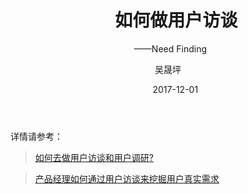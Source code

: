 ﻿---
layout:     post
title:      如何做用户访谈
subtitle:   ——Need Finding
date:       2017-12-01
author:     吴晟坪
header-img: img/Material_sharing_bg.jpg
catalog: true
tags:
    - Material Sharing
---
详情请参考：
>[ 如何去做用户访谈和用户调研? ](https://www.zhihu.com/question/20345655/answer/40925150)

>[产品经理如何通过用户访谈来挖掘用户真实需求](http://www.sohu.com/a/133649994_461222)


